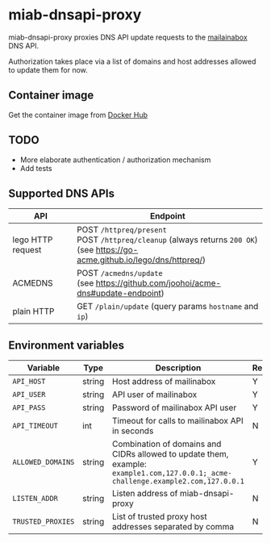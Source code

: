 # miab-dnsapi-proxy

miab-dnsapi-proxy proxies DNS API update requests to the [mailainabox](https://github.com/mail-in-a-box/mailinabox) DNS API.

Authorization takes place via a list of domains and host addresses allowed to update them for now.

## Container image

Get the container image from [Docker Hub](https://hub.docker.com/r/0xfelix/miab-dnsapi-proxy)

## TODO

- More elaborate authentication / authorization mechanism
- Add tests 

## Supported DNS APIs

API | Endpoint
---|---
lego HTTP request | POST `/httpreq/present`<br>POST `/httpreq/cleanup` (always returns `200 OK`)<br>(see https://go-acme.github.io/lego/dns/httpreq/)
ACMEDNS | POST `/acmedns/update`<br>(see https://github.com/joohoi/acme-dns#update-endpoint)
plain HTTP | GET `/plain/update` (query params `hostname` and `ip`)

## Environment variables

Variable | Type | Description | Required | Default
--- | --- | --- | --- | ---
`API_HOST` | string | Host address of mailinabox | Y |
`API_USER` | string | API user of mailinabox | Y |
`API_PASS` | string | Password of mailinabox API user | Y |
`API_TIMEOUT` | int | Timeout for calls to mailinabox API in seconds | N | 15 seconds
`ALLOWED_DOMAINS` | string | Combination of domains and CIDRs allowed to update them, example:<br>`example1.com,127.0.0.1;_acme-challenge.example2.com,127.0.0.1` | Y |
`LISTEN_ADDR` | string | Listen address of miab-dnsapi-proxy | N | `:8081`
`TRUSTED_PROXIES` | string | List of trusted proxy host addresses separated by comma | N | Trust all proxies
